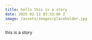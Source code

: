 ```yaml
---
title: hello this is a story
date: 2025-02-13 03:33:00 Z
image: /assets/images/placeholder.jpg
---
```


this is a story 